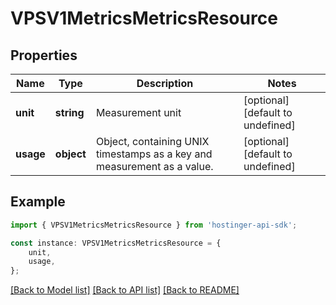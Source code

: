 # VPSV1MetricsMetricsResource


## Properties

Name | Type | Description | Notes
------------ | ------------- | ------------- | -------------
**unit** | **string** | Measurement unit | [optional] [default to undefined]
**usage** | **object** | Object, containing UNIX timestamps as a key and measurement as a value. | [optional] [default to undefined]

## Example

```typescript
import { VPSV1MetricsMetricsResource } from 'hostinger-api-sdk';

const instance: VPSV1MetricsMetricsResource = {
    unit,
    usage,
};
```

[[Back to Model list]](../README.md#documentation-for-models) [[Back to API list]](../README.md#documentation-for-api-endpoints) [[Back to README]](../README.md)
